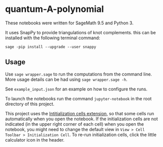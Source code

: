 # quantum-A-polynomial


These notebooks were written for SageMath 9.5 and Python 3.


It uses SnapPy to provide triangulations of knot complements. this can be installed with the following terminal command:
```
sage -pip install --upgrade --user snappy
```

Usage
-----

Use `sage wrapper.sage` to run the computations from the command line. More usage details can be had using `sage wrapper.sage -h`.

See `example_input.json` for an example on how to configure the runs.

To launch the notebooks run the command `jupyter-notebook` in the root directory of this project.

This project uses the [Intitialization cells extension](https://jupyter-contrib-nbextensions.readthedocs.io/en/latest/nbextensions/init_cell/README.html), so that some cells run automatically when you open the notebook. If the initialization cells are not indicated (in the upper right corner of each cell) when you open the notebook, you might need to change the default view in `View > Cell Toolbar > Initialization Cell`. To re-run initialization cells, click the little calculator icon in the header. 
